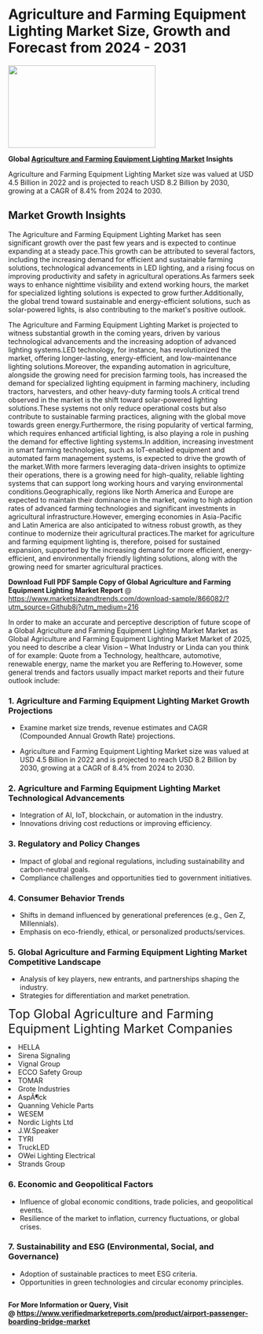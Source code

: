 <H1>Agriculture and Farming Equipment Lighting Market Size, Growth and Forecast from 2024 - 2031</H1><img class="aligncenter size-medium wp-image-584254" src="https://thirdeyenews.in/wp-content/uploads/2024/09/Global-Market-Research-300x168.jpeg" alt="" width="300" height="168" /><p><strong>Global&nbsp;<a href="https://www.marketsizeandtrends.com/download-sample/866082/?utm_source=Github8j?utm_medium=216">Agriculture and Farming Equipment Lighting Market</a> Insights</strong></p><p>Agriculture and Farming Equipment Lighting Market size was valued at USD 4.5 Billion in 2022 and is projected to reach USD 8.2 Billion by 2030, growing at a CAGR of 8.4% from 2024 to 2030.</p><p><h2>Market Growth Insights</h2> <p>The Agriculture and Farming Equipment Lighting Market has seen significant growth over the past few years and is expected to continue expanding at a steady pace.This growth can be attributed to several factors, including the increasing demand for efficient and sustainable farming solutions, technological advancements in LED lighting, and a rising focus on improving productivity and safety in agricultural operations.As farmers seek ways to enhance nighttime visibility and extend working hours, the market for specialized lighting solutions is expected to grow further.Additionally, the global trend toward sustainable and energy-efficient solutions, such as solar-powered lights, is also contributing to the market's positive outlook.</p> <p>The Agriculture and Farming Equipment Lighting Market is projected to witness substantial growth in the coming years, driven by various technological advancements and the increasing adoption of advanced lighting systems.LED technology, for instance, has revolutionized the market, offering longer-lasting, energy-efficient, and low-maintenance lighting solutions.Moreover, the expanding automation in agriculture, alongside the growing need for precision farming tools, has increased the demand for specialized lighting equipment in farming machinery, including tractors, harvesters, and other heavy-duty farming tools.A critical trend observed in the market is the shift toward solar-powered lighting solutions.These systems not only reduce operational costs but also contribute to sustainable farming practices, aligning with the global move towards green energy.Furthermore, the rising popularity of vertical farming, which requires enhanced artificial lighting, is also playing a role in pushing the demand for effective lighting systems.In addition, increasing investment in smart farming technologies, such as IoT-enabled equipment and automated farm management systems, is expected to drive the growth of the market.With more farmers leveraging data-driven insights to optimize their operations, there is a growing need for high-quality, reliable lighting systems that can support long working hours and varying environmental conditions.Geographically, regions like North America and Europe are expected to maintain their dominance in the market, owing to high adoption rates of advanced farming technologies and significant investments in agricultural infrastructure.However, emerging economies in Asia-Pacific and Latin America are also anticipated to witness robust growth, as they continue to modernize their agricultural practices.The market for agriculture and farming equipment lighting is, therefore, poised for sustained expansion, supported by the increasing demand for more efficient, energy-efficient, and environmentally friendly lighting solutions, along with the growing need for smarter agricultural practices.</p> <p><span class=""><strong>Download Full PDF Sample Copy of Global Agriculture and Farming Equipment Lighting Market Report</strong> @ <a href="https://www.marketsizeandtrends.com/download-sample/866082/?utm_source=Github8j?utm_medium=216" target="_blank">https://www.marketsizeandtrends.com/download-sample/866082/?utm_source=Github8j?utm_medium=216</a></span></p><p>In order to make an accurate and perceptive description of future scope of a Global&nbsp;Agriculture and Farming Equipment Lighting Market Market as Global&nbsp;Agriculture and Farming Equipment Lighting Market Market of 2025, you need to describe a clear Vision &ndash; What Industry or Linda can you think of for example: Quote from a Technology, healthcare, automotive, renewable energy, name the market you are Reffering to.However, some general trends and factors usually impact market reports and their future outlook include:</p><h3>1.&nbsp;<strong>Agriculture and Farming Equipment Lighting Market Growth Projections</strong></h3><ul><li>Examine market size trends, revenue estimates and CAGR (Compounded Annual Growth Rate) projections.</li><li><p>Agriculture and Farming Equipment Lighting Market size was valued at USD 4.5 Billion in 2022 and is projected to reach USD 8.2 Billion by 2030, growing at a CAGR of 8.4% from 2024 to 2030.</p></li></ul><h3>2.&nbsp;<strong>Agriculture and Farming Equipment Lighting Market Technological Advancements</strong></h3><ul><li>Integration of AI, IoT, blockchain, or automation in the industry.</li><li>Innovations driving cost reductions or improving efficiency.</li></ul><h3>3.&nbsp;<strong>Regulatory and Policy Changes</strong></h3><ul><li>Impact of global and regional regulations, including sustainability and carbon-neutral goals.</li><li>Compliance challenges and opportunities tied to government initiatives.</li></ul><h3>4.&nbsp;<strong>Consumer Behavior Trends</strong></h3><ul><li>Shifts in demand influenced by generational preferences (e.g., Gen Z, Millennials).</li><li>Emphasis on eco-friendly, ethical, or personalized products/services.</li></ul><h3>5.&nbsp;<strong>Global Agriculture and Farming Equipment Lighting Market Competitive Landscape</strong></h3><ul><li>Analysis of key players, new entrants, and partnerships shaping the industry.</li><li>Strategies for differentiation and market penetration.</li></ul><p data-pm-slice="1 1 []"><span style="color: inherit; font-family: inherit; font-size: 25px;">Top Global Agriculture and Farming Equipment Lighting Market Companies</span></p><div class="" data-test-id=""><p><li>HELLA</li><li> Sirena Signaling</li><li> Vignal Group</li><li> ECCO Safety Group</li><li> TOMAR</li><li> Grote Industries</li><li> AspÃ¶ck</li><li> Quanning Vehicle Parts</li><li> WESEM</li><li> Nordic Lights Ltd</li><li> J.W.Speaker</li><li> TYRI</li><li> TruckLED</li><li> OWei Lighting Electrical</li><li> Strands Group</li></p></div><h3>6.&nbsp;<strong>Economic and Geopolitical Factors</strong></h3><ul><li>Influence of global economic conditions, trade policies, and geopolitical events.</li><li>Resilience of the market to inflation, currency fluctuations, or global crises.</li></ul><h3>7.&nbsp;<strong>Sustainability and ESG (Environmental, Social, and Governance)</strong></h3><ul><li>Adoption of sustainable practices to meet ESG criteria.</li><li>Opportunities in green technologies and circular economy principles.</li></ul><h2><strong style="font-size: 14px;">For More Information or Query, Visit @&nbsp;</strong><a style="background-color: #ffffff; font-size: 14px;" href="https://www.marketsizeandtrends.com/report/agriculture-and-farming-equipment-lighting-market/" target="_blank">https://www.verifiedmarketreports.com/product/airport-passenger-boarding-bridge-market</a></h2>